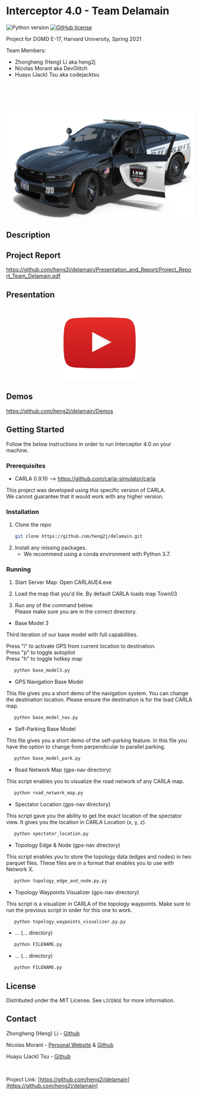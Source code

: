 # Interceptor 4.0 - Team Delamain

![Python version](https://img.shields.io/badge/python-v3.7-blue)
[![GitHub license](https://img.shields.io/github/license/heng2j/delamain)](https://github.com/heng2j/delamain/master/LICENSE)


Project for DGMD E-17, Harvard University, Spring 2021

Team Members:
   * Zhongheng (Heng) Li aka heng2j
   * Nicolas Morant aka DevGlitch
   * Huayu (Jack) Tsu aka codejacktsu

<br>

<br>

<!-- PROJECT LOGO -->
<br />
<p align="center">
  <a href="https://github.com/heng2j/delamain">
    <img src="images/police_car_picture.png" alt="Logo" height="300">
  </a>
</p>

<!-- DESCRIPTION OF THE PROJECT -->
## Description


<!-- PROJECT REPORT-->
## Project Report
https://github.com/heng2j/delamain/Presentation_and_Report/Project_Report_Team_Delamain.pdf


<!-- PROJECT PRESENTATION-->
## Presentation
<p align="center">
  <a href="https://youtu.be/7PMrhMN3heU">
    <img src="images/youtube.jpeg" alt="Logo" width="200" height="200">
  </a>
</p>


<!-- DEMO OF THE PROJECT -->
## Demos
https://github.com/heng2j/delamain/Demos

<!-- GETTING STARTED -->
## Getting Started

Follow the below instructions in order to run Interceptor 4.0 on your machine.


### Prerequisites

* CARLA 0.9.10 --> https://github.com/carla-simulator/carla

This project was developed using this specific version of CARLA.
<br>
We cannot guarantee that it would work with any higher version.


### Installation

1. Clone the repo
   ```sh
   git clone https://github.com/heng2j/delamain.git
   ```
2. Install any missing packages. 
   + We recommend using a conda environment with Python 3.7.
    

### Running

1. Start Server Map: Open CARLAUE4.exe


2. Load the map that you'd lile. By default CARLA loads map Town03


3. Run any of the command below.<br>
   Please make sure you are in the correct directory.
   

* Base Model 3

Third iteration of our base model with full capabilities.<br>

Press "i" to activate GPS from current location to destination.<br>
Press "p" to toggle autopilot<br>
Press "h" to toggle hotkey map
```sh
   python base_model3.py
   ```

* GPS Navigation Base Model

This file gives you a short demo of the navigation system. You can change the destination location.
Please ensure the destination is for the load CARLA map.
```sh
   python base_model_nav.py
   ```

* Self-Parking Base Model

This file gives you a short demo of the self-parking feature. In this file you have the option to change from perpendicular to parallel parking.
```sh
   python base_model_park.py
   ```

* Road Network Map (gps-nav directory)

This script enables you to visualize the road network of any CARLA map.
```sh
   python road_network_map.py
   ```

* Spectator Location (gps-nav directory)

This script gave you the ability to get the exact location of the spectator view. 
It gives you the location in CARLA Location (x, y, z).
```sh
   python spectator_location.py
   ```

* Topology Edge & Node (gps-nav directory)

This script enables you to store the topology data (edges and nodes) in two parquet files.
These files are in a format that enables you to use with Network X.
```sh
   python topology_edge_and_node.py.py
   ```

* Topology Waypoints Visualizer (gps-nav directory)

This script is a visualizer in CARLA of the topology waypoints. Make sure to run the previous script in order for this one to work.
```sh
   python topology_waypoints_visualizer.py.py
   ```

* ... (... directory)
```sh
   python FILENAME.py
   ```

* ... (... directory)
```sh
   python FILENAME.py
   ```


<!-- LICENSE -->
## License

Distributed under the MIT License. See `LICENSE` for more information.


<!-- CONTACT -->
## Contact

Zhongheng (Heng) Li  - [Github](https://github.com/heng2j)

Nicolas Morant - [Personal Website](https://www.nicolasmorant.com/)
 & [Github](https://github.com/DevGlitch)

Huayu (Jack) Tsu - [Github](https://github.com/codejacktsu)

<br>

Project Link: [https://github.com/heng2j/delamain](https://github.com/heng2j/delamain)
